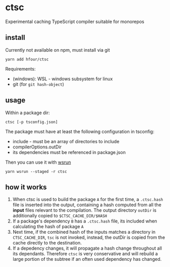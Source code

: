 # ctsc

Experimental caching TypeScript compiler suitable for monorepos

## install

Currently not available on npm, must install via git

    yarn add hfour/ctsc

Requirements:

* (windows): WSL - windows subsystem for linux
* git (for `git hash-object`)

## usage

Within a package dir:

    ctsc [-p tsconfig.json]

The package must have at least the following configuration in tsconfig:

* include - must be an array of directories to include
* compilerOptions.outDir
* its dependencies must be referenced in package.json

Then you can use it with [wsrun](https://github.com/whoeverest/wsrun)

    yarn wsrun --staged -r ctsc

## how it works

1. When ctsc is used to build the package `A` for the first time, a `.ctsc.hash` file is inserted into the output, containing a hash computed from all the **input** files relevant to the compilation. The output directory `outDir` is additionally copied to `$CTSC_CACHE_DIR/$HASH`
2. If a package's dependency `B` has a `.ctsc.hash` file, its included when calculating the
hash of package `A`
3. Next time, if the combined hash of the inputs matches a directory in `CTSC_CACHE_DIR`, `tsc` is not invoked, instead, the outDir is copied from the cache directly to the destination.
4. If a depedency changes, it will propagate a hash change throughout all its dependants. Therefore `ctsc` is very conservative and will rebuild a large portion of the subtree if an often used dependency has changed.


